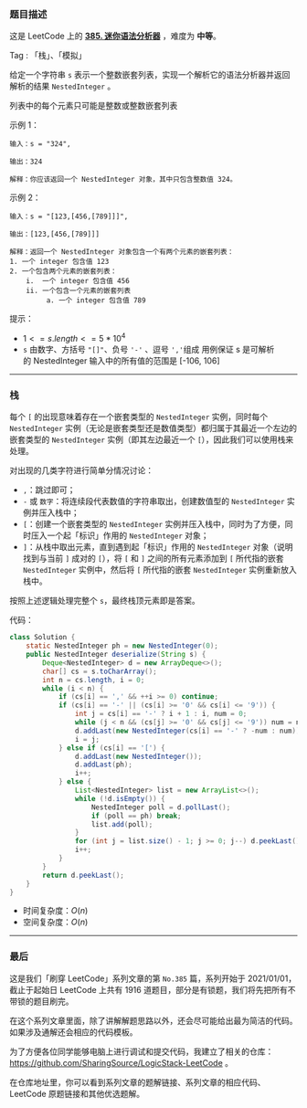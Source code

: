 ### 题目描述

这是 LeetCode 上的 **[385. 迷你语法分析器](https://leetcode-cn.com/problems/mini-parser/solution/by-ac_oier-zuy6/)** ，难度为 **中等**。

Tag : 「栈」、「模拟」



给定一个字符串 `s` 表示一个整数嵌套列表，实现一个解析它的语法分析器并返回解析的结果 `NestedInteger` 。

列表中的每个元素只可能是整数或整数嵌套列表

示例 1：
```
输入：s = "324",

输出：324

解释：你应该返回一个 NestedInteger 对象，其中只包含整数值 324。
```
示例 2：
```
输入：s = "[123,[456,[789]]]",

输出：[123,[456,[789]]]

解释：返回一个 NestedInteger 对象包含一个有两个元素的嵌套列表：
1. 一个 integer 包含值 123
2. 一个包含两个元素的嵌套列表：
    i.  一个 integer 包含值 456
    ii. 一个包含一个元素的嵌套列表
         a. 一个 integer 包含值 789
```

提示：
* $1 <= s.length <= 5 * 10^4$
* `s` 由数字、方括号 `"[]"`、负号 `'-'` 、逗号 `','`组成
用例保证 s 是可解析的 NestedInteger
输入中的所有值的范围是 [-106, 106]

---

### 栈

每个 `[` 的出现意味着存在一个嵌套类型的 `NestedInteger` 实例，同时每个 `NestedInteger` 实例（无论是嵌套类型还是数值类型）都归属于其最近一个左边的嵌套类型的 `NestedInteger` 实例（即其左边最近一个 `[`），因此我们可以使用栈来处理。

对出现的几类字符进行简单分情况讨论：

* `,`：跳过即可；
* `-` 或 `数字`：将连续段代表数值的字符串取出，创建数值型的 `NestedInteger` 实例并压入栈中；
* `[`：创建一个嵌套类型的 `NestedInteger` 实例并压入栈中，同时为了方便，同时压入一个起「标识」作用的 `NestedInteger` 对象；
* `]`：从栈中取出元素，直到遇到起「标识」作用的 `NestedInteger` 对象（说明找到与当前 `]` 成对的 `[`），将 `[` 和 `]` 之间的所有元素添加到 `[` 所代指的嵌套 `NestedInteger` 实例中，然后将 `[` 所代指的嵌套 `NestedInteger` 实例重新放入栈中。

按照上述逻辑处理完整个 `s`，最终栈顶元素即是答案。

代码：
```Java
class Solution {
    static NestedInteger ph = new NestedInteger(0);
    public NestedInteger deserialize(String s) {
        Deque<NestedInteger> d = new ArrayDeque<>();
        char[] cs = s.toCharArray();
        int n = cs.length, i = 0;
        while (i < n) {
            if (cs[i] == ',' && ++i >= 0) continue;
            if (cs[i] == '-' || (cs[i] >= '0' && cs[i] <= '9')) {
                int j = cs[i] == '-' ? i + 1 : i, num = 0;
                while (j < n && (cs[j] >= '0' && cs[j] <= '9')) num = num * 10 + (cs[j++] - '0');
                d.addLast(new NestedInteger(cs[i] == '-' ? -num : num));
                i = j;
            } else if (cs[i] == '[') {
                d.addLast(new NestedInteger());
                d.addLast(ph);
                i++;
            } else {
                List<NestedInteger> list = new ArrayList<>();
                while (!d.isEmpty()) {
                    NestedInteger poll = d.pollLast();
                    if (poll == ph) break;
                    list.add(poll);
                }
                for (int j = list.size() - 1; j >= 0; j--) d.peekLast().add(list.get(j));
                i++;
            }
        }
        return d.peekLast();
    }
}
```
* 时间复杂度：$O(n)$
* 空间复杂度：$O(n)$

---

### 最后

这是我们「刷穿 LeetCode」系列文章的第 `No.385` 篇，系列开始于 2021/01/01，截止于起始日 LeetCode 上共有 1916 道题目，部分是有锁题，我们将先把所有不带锁的题目刷完。

在这个系列文章里面，除了讲解解题思路以外，还会尽可能给出最为简洁的代码。如果涉及通解还会相应的代码模板。

为了方便各位同学能够电脑上进行调试和提交代码，我建立了相关的仓库：https://github.com/SharingSource/LogicStack-LeetCode 。

在仓库地址里，你可以看到系列文章的题解链接、系列文章的相应代码、LeetCode 原题链接和其他优选题解。

